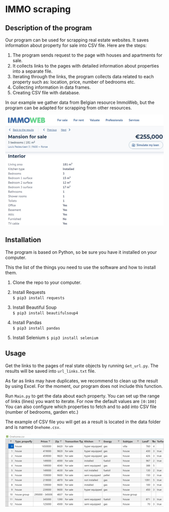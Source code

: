 # IMMO scraping

## Description of the program

Our program can be used for scrapping real estate websites. It saves information about property for sale into CSV file. Here are the steps:

1. The program sends request to the page with houses and apartments for sale.
2. It collects links to the pages with detailed information about properties into a separate file.
3. Iterating through the links, the program collects data related to each property such as: location, price, number of bedrooms etc.
4. Collecting information in data frames.
5. Creating CSV file with database.

In our example we gather data from Belgian resource ImmoWeb, but the program can be adapted for scrapping from other resources.

![alt text](./assets/housepage.jpg)

## Installation

The program is based on Python, so be sure you have it installed on your computer.

This the list of the things you need to use the software and how to install them.

1. Clone the repo to your computer.
2. Install Requests  
   `$ pip3 install requests`

3. Install Beautiful Soup  
   `$ pip3 install beautifulsoup4`

4. Install Pandas  
   `$ pip3 install pandas`
5. Install Selenium
   `$ pip3 install selenium`

## Usage

Get the links to the pages of real state objects by running `Get_url.py`. The results will be saved into `url_links.txt` file.

As far as links may have duplicates, we recommend to clean up the result by using Excel. For the moment, our program does not include this function.

Run `Main.py` to get the data about each property. You can set up the range of links (lines) you want to iterate. For now the default values are `[0:100]` You can also configure which properties to fetch and to add into CSV file (number of bedrooms, garden etc.)

The example of CSV file you will get as a result is located in the data folder and is named `Onehome.csv`.

![alt text](./assets/onehome.jpg)
